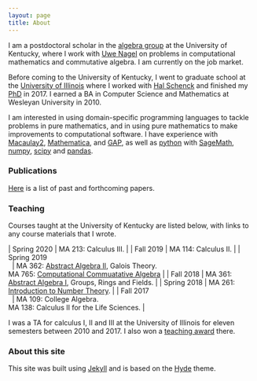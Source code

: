 ```yaml
---
layout: page
title: About
---
```


I am a postdoctoral scholar in the [algebra
group](https://math.as.uky.edu/algebra-and-number-theory) at the
University of Kentucky, where I work with [Uwe
Nagel](http://www.ms.uky.edu/~uwenagel/) on problems in
computational mathematics and commutative algebra. I am currently on
the job market.

Before coming to the University of Kentucky, I went to graduate school
at the [University of Illinois](https://math.illinois.edu/) where I
worked with [Hal
Schenck](https://math.illinois.edu/directory/profile/schenck) and
finished my [PhD](http://hdl.handle.net/2142/97758) in 2017. I earned
a BA in Computer Science and Mathematics at Wesleyan University in
2010.

I am interested in using domain-specific programming languages to
tackle problems in pure mathematics, and in using pure mathematics to
make improvements to computational software. I have experience with
[Macaulay2](https://faculty.math.illinois.edu/Macaulay2/),
[Mathematica](https://www.wolfram.com/mathematica/), and
[GAP](https://www.gap-system.org/), as well as
[python](python.org/) with
[SageMath](https://www.sagemath.org/), [numpy](https://numpy.org/),
[scipy](https://www.scipy.org/) and
[pandas](https://pandas.pydata.org/).


### Publications

[Here]({{site.url}}/publications.html) is a list of past and
forthcoming papers.

### Teaching

Courses taught at the University of Kentucky are listed below, with
links to any course materials that I wrote.

| Spring 2020             | MA 213: Calculus III.                                                                                                           |
| Fall 2019               | MA 114: Calculus II.                                                                                                            |
| Spring 2019 <br> &nbsp; | MA 362: [Abstract Algebra II](public/362.zip), Galois Theory. <br> MA 765: [Computational Commuatative Algebra](public/765.pdf) |
| Fall 2018               | MA 361: [Abstract Algebra I](public/361.zip), Groups, Rings and Fields.                                                         |
| Spring 2018             | MA 261: [Introduction to Number Theory](public/261.zip).                                                                        |
| Fall 2017 <br> &nbsp;   | MA 109: College Algebra. <br> MA 138: Calculus II for the Life Sciences.                                                        |

I was a TA for calculus I, II and III at the University of Illinois
for eleven semesters between 2010 and 2017. I also won a [teaching
award](https://conf.math.illinois.edu/GraduateProgram/department-ta-award.html)
there.

### About this site

This site was built using [Jekyll](https://jekyllrb.com/) and is based
on the [Hyde](https://hyde.getpoole.com/) theme.
